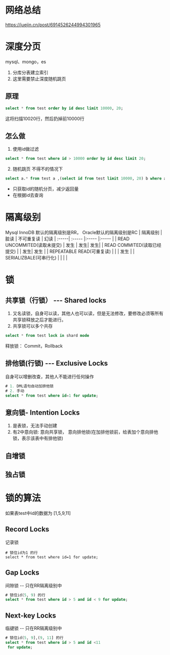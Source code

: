 # 网络总结
https://juejin.cn/post/6914526244994301965

# 深度分页
mysql、mongo，es
1. 分库分表建立索引
2. 这里需要禁止深度随机跳页
## 原理
```sql
select * from test order by id desc limit 10000, 20;
```
这将扫描10020行，然后扔掉前10000行

## 怎么做
1. 使用id做过滤
```sql
select * from test where id > 10000 order by id desc limit 20;
```

2. 随机跳页
不得不的情况下
```sql
select a.* from test a ,(select id from test limit 10000, 20) b where a.id=b.id;
```
* 只获取id的随机分页，减少返回量
* 在根据id去查询

# 隔离级别
Mysql InnoDB 默认的隔离级别是RR， Oracle默认的隔离级别是RC
|  隔离级别   | 脏读   | 不可重复读 | 幻读
|  :-----| :----- |:----- |:----- |
| READ UNCOMMITED(读取未提交)  |  发生 | 发生| 发生|
| READ COMMITED(读取已经提交)  |   | 发生| 发生 |
| REPEATABLE READ(可重复读)  |   | | 发生 |
| SERIALIZBALE(可串行化)  |   | |  |

# 锁
## 共享锁（行锁） --- Shared locks
1. 又名读锁，自身可以读，其他人也可以读，但是无法修改，要修改必须等所有共享锁释放之后才能进行。
2. 共享锁可以多个共存
```sql
select * from test lock in shard mode
```
释放锁： Commit，Rollback
## 排他锁(行锁) --- Exclusive Locks
自身可以增删改查，其他人不能进行任何操作
```sql
# 1. DML语句自动加排他锁
# 2. 手动
select * from test where id=1 for update;
```
## 意向锁- Intention Locks
1. 是表锁，无法手动创建
2. 有2中意向锁: 意向共享锁， 意向排他锁(在加排他锁前，给表加个意向排他锁，表示该表中有排他锁)
## 自增锁
## 独占锁

# 锁的算法
如果表test中id的数据为 [1,5,9,11]
## Record Locks
记录锁
```
# 锁住id为1 的行
select * from test where id=1 for update;
```
##  Gap Locks
间隙锁 -- 只在RR隔离级别中
```sql
# 锁住id(5, 9) 的行
select * from test where id > 5 and id < 9 for update;
```
##  Next-key Locks
临键锁 -- 只在RR隔离级别中
```sql
# 锁住id(5, 9],(9, 11] 的行
select * from test where id > 5 and id <11
 for update;
```
